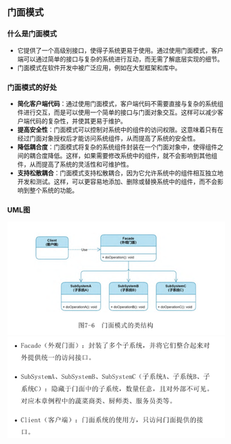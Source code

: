 ## 门面模式

### 什么是门面模式
- 它提供了一个高级别接口，使得子系统更易于使用。通过使用门面模式，客户端可以通过简单的接口与复杂的系统进行互动，而无需了解底层实现的细节。
- 门面模式在软件开发中被广泛应用，例如在大型框架和库中。

### 门面模式的好处
- **简化客户端代码**：通过使用门面模式，客户端代码不需要直接与复杂的系统组件进行交互，而是可以使用一个简单的接口与门面对象交互。这样可以减少客户端代码的复杂性，并使其更易于维护。
- **提高安全性**：门面模式可以控制对系统中的组件的访问权限。这意味着只有在经过门面对象授权后才能访问系统组件，从而提高了系统的安全性。
- **降低耦合度**：门面模式将复杂的系统组件封装在一个门面对象中，使得组件之间的耦合度降低。这样，如果需要修改系统中的组件，就不会影响到其他组件，从而提高了系统的灵活性和可维护性。
- **支持松散耦合**：门面模式支持松散耦合，因为它允许系统中的组件相互独立地开发和测试。这样，可以更容易地添加、删除或替换系统中的组件，而不会影响到整个系统的功能。

### UML图
![UML说明.png](img.png)
![img_1.png](img_1.png)